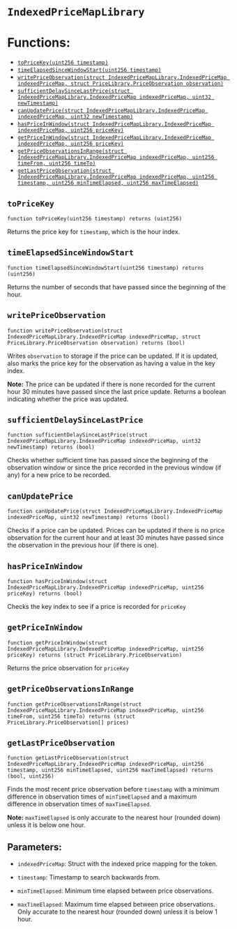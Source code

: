 # `IndexedPriceMapLibrary`

# Functions:
- [`toPriceKey(uint256 timestamp)`](#IndexedPriceMapLibrary-toPriceKey-uint256-)
- [`timeElapsedSinceWindowStart(uint256 timestamp)`](#IndexedPriceMapLibrary-timeElapsedSinceWindowStart-uint256-)
- [`writePriceObservation(struct IndexedPriceMapLibrary.IndexedPriceMap indexedPriceMap, struct PriceLibrary.PriceObservation observation)`](#IndexedPriceMapLibrary-writePriceObservation-struct-IndexedPriceMapLibrary-IndexedPriceMap-struct-PriceLibrary-PriceObservation-)
- [`sufficientDelaySinceLastPrice(struct IndexedPriceMapLibrary.IndexedPriceMap indexedPriceMap, uint32 newTimestamp)`](#IndexedPriceMapLibrary-sufficientDelaySinceLastPrice-struct-IndexedPriceMapLibrary-IndexedPriceMap-uint32-)
- [`canUpdatePrice(struct IndexedPriceMapLibrary.IndexedPriceMap indexedPriceMap, uint32 newTimestamp)`](#IndexedPriceMapLibrary-canUpdatePrice-struct-IndexedPriceMapLibrary-IndexedPriceMap-uint32-)
- [`hasPriceInWindow(struct IndexedPriceMapLibrary.IndexedPriceMap indexedPriceMap, uint256 priceKey)`](#IndexedPriceMapLibrary-hasPriceInWindow-struct-IndexedPriceMapLibrary-IndexedPriceMap-uint256-)
- [`getPriceInWindow(struct IndexedPriceMapLibrary.IndexedPriceMap indexedPriceMap, uint256 priceKey)`](#IndexedPriceMapLibrary-getPriceInWindow-struct-IndexedPriceMapLibrary-IndexedPriceMap-uint256-)
- [`getPriceObservationsInRange(struct IndexedPriceMapLibrary.IndexedPriceMap indexedPriceMap, uint256 timeFrom, uint256 timeTo)`](#IndexedPriceMapLibrary-getPriceObservationsInRange-struct-IndexedPriceMapLibrary-IndexedPriceMap-uint256-uint256-)
- [`getLastPriceObservation(struct IndexedPriceMapLibrary.IndexedPriceMap indexedPriceMap, uint256 timestamp, uint256 minTimeElapsed, uint256 maxTimeElapsed)`](#IndexedPriceMapLibrary-getLastPriceObservation-struct-IndexedPriceMapLibrary-IndexedPriceMap-uint256-uint256-uint256-)

## <a id='IndexedPriceMapLibrary-toPriceKey-uint256-'></a> `toPriceKey`

```
function toPriceKey(uint256 timestamp) returns (uint256)
```



Returns the price key for `timestamp`, which is the hour index.


## <a id='IndexedPriceMapLibrary-timeElapsedSinceWindowStart-uint256-'></a> `timeElapsedSinceWindowStart`

```
function timeElapsedSinceWindowStart(uint256 timestamp) returns (uint256)
```



Returns the number of seconds that have passed since the beginning of the hour.


## <a id='IndexedPriceMapLibrary-writePriceObservation-struct-IndexedPriceMapLibrary-IndexedPriceMap-struct-PriceLibrary-PriceObservation-'></a> `writePriceObservation`

```
function writePriceObservation(struct IndexedPriceMapLibrary.IndexedPriceMap indexedPriceMap, struct PriceLibrary.PriceObservation observation) returns (bool)
```

Writes `observation` to storage if the price can be updated. If it is
updated, also marks the price key for the observation as having a value in
the key index.

**Note:** The price can be updated if there is none recorded for the current
hour 30 minutes have passed since the last price update.
Returns a boolean indicating whether the price was updated.


## <a id='IndexedPriceMapLibrary-sufficientDelaySinceLastPrice-struct-IndexedPriceMapLibrary-IndexedPriceMap-uint32-'></a> `sufficientDelaySinceLastPrice`

```
function sufficientDelaySinceLastPrice(struct IndexedPriceMapLibrary.IndexedPriceMap indexedPriceMap, uint32 newTimestamp) returns (bool)
```

Checks whether sufficient time has passed since the beginning of the observation
window or since the price recorded in the previous window (if any) for a new price
to be recorded.


## <a id='IndexedPriceMapLibrary-canUpdatePrice-struct-IndexedPriceMapLibrary-IndexedPriceMap-uint32-'></a> `canUpdatePrice`

```
function canUpdatePrice(struct IndexedPriceMapLibrary.IndexedPriceMap indexedPriceMap, uint32 newTimestamp) returns (bool)
```

Checks if a price can be updated. Prices can be updated if there is no price
observation for the current hour and at least 30 minutes have passed since the
observation in the previous hour (if there is one).


## <a id='IndexedPriceMapLibrary-hasPriceInWindow-struct-IndexedPriceMapLibrary-IndexedPriceMap-uint256-'></a> `hasPriceInWindow`

```
function hasPriceInWindow(struct IndexedPriceMapLibrary.IndexedPriceMap indexedPriceMap, uint256 priceKey) returns (bool)
```

Checks the key index to see if a price is recorded for `priceKey`


## <a id='IndexedPriceMapLibrary-getPriceInWindow-struct-IndexedPriceMapLibrary-IndexedPriceMap-uint256-'></a> `getPriceInWindow`

```
function getPriceInWindow(struct IndexedPriceMapLibrary.IndexedPriceMap indexedPriceMap, uint256 priceKey) returns (struct PriceLibrary.PriceObservation)
```



Returns the price observation for `priceKey`


## <a id='IndexedPriceMapLibrary-getPriceObservationsInRange-struct-IndexedPriceMapLibrary-IndexedPriceMap-uint256-uint256-'></a> `getPriceObservationsInRange`

```
function getPriceObservationsInRange(struct IndexedPriceMapLibrary.IndexedPriceMap indexedPriceMap, uint256 timeFrom, uint256 timeTo) returns (struct PriceLibrary.PriceObservation[] prices)
```


## <a id='IndexedPriceMapLibrary-getLastPriceObservation-struct-IndexedPriceMapLibrary-IndexedPriceMap-uint256-uint256-uint256-'></a> `getLastPriceObservation`

```
function getLastPriceObservation(struct IndexedPriceMapLibrary.IndexedPriceMap indexedPriceMap, uint256 timestamp, uint256 minTimeElapsed, uint256 maxTimeElapsed) returns (bool, uint256)
```



Finds the most recent price observation before `timestamp` with a minimum
difference in observation times of `minTimeElapsed` and a maximum difference in
observation times of `maxTimeElapsed`.

**Note:** `maxTimeElapsed` is only accurate to the nearest hour (rounded down) unless
it is below one hour.


## Parameters:
- `indexedPriceMap`: Struct with the indexed price mapping for the token.

- `timestamp`: Timestamp to search backwards from.

- `minTimeElapsed`: Minimum time elapsed between price observations.

- `maxTimeElapsed`: Maximum time elapsed between price observations.
Only accurate to the nearest hour (rounded down) unless it is below 1 hour.

